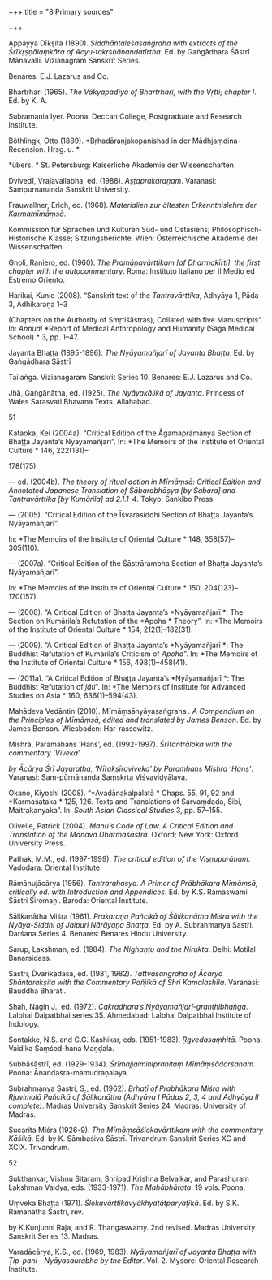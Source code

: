 +++
title = "8 Primary sources"

+++

Appayya Dīkṣita \(1890\). *Siddhāntaleśasaṅgraha with extracts of the Śrīkṛṣṇālaṃkāra of Acyu-takṛṣṇānandatīrtha*. Ed. by Gaṅgādhara Śāstrī Mānavallī. Vizianagram Sanskrit Series. 

Benares: E.J. Lazarus and Co. 

Bhartrhari \(1965\). *The Vākyapadīya of Bhartṛhari, with the Vṛtti; chapter I*. Ed. by K. A. 

Subramania Iyer. Poona: Deccan College, Postgraduate and Research Institute. 

Böthlingk, Otto \(1889\). *Bṛhadāraṇjakopanishad in der Mādhjaṃdina-Recension. Hrsg. u. *

*übers. * St. Petersburg: Kaiserliche Akademie der Wissenschaften. 

Dvivedī, Vrajavallabha, ed. \(1988\). *Aṣṭaprakaraṇam*. Varanasi: Sampurnananda Sanskrit University. 

Frauwallner, Erich, ed. \(1968\). *Materialien zur ältesten Erkenntnislehre der Karmamīmāṃsā*. 

Kommission für Sprachen und Kulturen Süd- und Ostasiens; Philosophisch-Historische Klasse; Sitzungsberichte. Wien: Österreichische Akademie der Wissenschaften. 

Gnoli, Raniero, ed. \(1960\). *The Pramāṇavārttikam \[of Dharmakīrti\]: the first chapter with the* *autocommentary*. Roma: Instituto italiano per il Medio ed Estremo Oriento. 

Harikai, Kunio \(2008\). “Sanskrit text of the *Tantravārttika*, Adhyāya 1, Pāda 3, Adhikaraṇa 1–3

\(Chapters on the Authority of Smṛtiśāstras\), Collated with five Manuscripts”. In: *Annual* *Report of Medical Anthropology and Humanity \(Saga Medical School\) * 3, pp. 1–47. 

Jayanta Bhaṭṭa \(1895-1896\). *The Nyāyamañjarī of Jayanta Bhaṭṭa*. Ed. by Gaṅgādhara Śāstrī

Tailaṅga. Vizianagaram Sanskrit Series 10. Benares: E.J. Lazarus and Co. 

Jhā, Gaṅgānātha, ed. \(1925\). *The Nyāyakālikā of Jayanta*. Princess of Wales Sarasvati Bhavana Texts. Allahabad. 

51

Kataoka, Kei \(2004a\). “Critical Edition of the Āgamaprāmāṇya Section of Bhaṭṭa Jayanta’s Nyāyamañjarī”. In: *The Memoirs of the Institute of Oriental Culture * 146, 222\(131\)–

178\(175\). 

— ed. \(2004b\). *The theory of ritual action in Mīmāṃsā: Critical Edition and Annotated* *Japanese Translation of Śābarabhāṣya \[by Śabara\] and Tantravārttika \[by Kumārila\] ad* *2.1.1-4*. Tokyo: Sankibo Press. 

— \(2005\). “Critical Edition of the Īśvarasiddhi Section of Bhaṭṭa Jayanta’s Nyāyamañjarī”. 

In: *The Memoirs of the Institute of Oriental Culture * 148, 358\(57\)–305\(110\). 

— \(2007a\). “Critical Edition of the Śāstrārambha Section of Bhaṭṭa Jayanta’s Nyāyamañjarī”. 

In: *The Memoirs of the Institute of Oriental Culture * 150, 204\(123\)–170\(157\). 

— \(2008\). “A Critical Edition of Bhaṭṭa Jayanta’s *Nyāyamañjarī *: The Section on Kumārila’s Refutation of the *Apoha * Theory”. In: *The Memoirs of the Institute of Oriental Culture * 154, 212\(1\)–182\(31\). 

— \(2009\). “A Critical Edition of Bhaṭṭa Jayanta’s *Nyāyamañjarī *: The Buddhist Refutation of Kumārila’s Criticism of *Apoha*”. In: *The Memoirs of the Institute of Oriental Culture * 156, 498\(1\)–458\(41\). 

— \(2011a\). “A Critical Edition of Bhaṭṭa Jayanta’s *Nyāyamañjarī *: The Buddhist Refutation of *jāti*”. In: *The Memoirs of Institute for Advanced Studies on Asia * 160, 636\(1\)–594\(43\). 

Mahādeva Vedāntin \(2010\). Mīmāṃsānyāyasaṅgraha *. A Compendium on the Principles of* *Mīmāṃsā, edited and translated by James Benson*. Ed. by James Benson. Wiesbaden: Har-rassowitz. 

Mishra, Paramahans ‘Hans’, ed. \(1992-1997\). *Śrītantrāloka with the commentary ’Viveka’*

*by Ācārya Śrī Jayaratha, ’Nīrakṣīraviveka’ by Paramhans Mishra ’Hans’*. Varanasi: Sam-pūrṇānanda Saṃskṛta Viśvavidyālaya. 

Okano, Kiyoshi \(2008\). “*Avadānakalpalatā * Chaps. 55, 91, 92 and *Karmaśataka * 125, 126. Texts and Translations of Sarvaṃdada, Śibi, Maitrakanyaka”. In: *South Asian Classical Studies* 3, pp. 57–155. 

Olivelle, Patrick \(2004\). *Manu’s Code of Law. A Critical Edition and Translation of the Mānava* *Dharmaśāstra*. Oxford; New York: Oxford University Press. 

Pathak, M.M., ed. \(1997-1999\). *The critical edition of the Viṣṇupurāṇam*. Vadodara: Oriental Institute. 

Rāmānujācārya \(1956\). *Tantrarahasya. A Primer of Prābhākara Mīmāṃsā, critically ed. with* *Introduction and Appendices*. Ed. by K.S. Rāmaswami Śāstri Śiromaṇi. Baroda: Oriental Institute. 

Śālikanātha Miśra \(1961\). *Prakaraṇa Pañcikā of Śālikanātha Miśra with the Nyāya-Siddhi* *of Jaipuri Nārāyaṇa Bhaṭṭa*. Ed. by A. Subrahmanya Sastri. Darśana Series 4. Benares: Benares Hindu University. 

Sarup, Lakshman, ed. \(1984\). *The Nighaṇṭu and the Nirukta*. Delhi: Motilal Banarsidass. 

Śāstrī, D̃vārikadāsa, ed. \(1981, 1982\). *Tattvasangraha of Ācārya Shāntarakṣita with the Commentary Pañjikā of Shri Kamalashīla*. Varanasi: Bauddha Bharati. 

Shah, Nagin J., ed. \(1972\). *Cakradhara’s Nyāyamañjarī-granthibhaṅga*. Lalbhai Dalpatbhai series 35. Ahmedabad: Lalbhai Dalpatbhai Institute of Indology. 

Sontakke, N.S. and C.G. Kashikar, eds. \(1951-1983\). *Ṛgvedasaṃhitā*. Poona: Vaidika Saṃśod-hana Maṇḍala. 

Subbāśāstrī, ed. \(1929-1934\). *Śrīmajjaiminipraṇitaṃ Mīmāṃsādarśanam*. Poona: Ānandāśra-mamudrāṇālaya. 

Subrahmanya Sastri, S., ed. \(1962\). *Bṛhatī of Prabhākara Miśra with Ṛjuvimalā Pañcikā of* *Śālikanātha \(Adhyāya I Pādas 2, 3, 4 and Adhyāya II complete\)*. Madras University Sanskrit Series 24. Madras: University of Madras. 

Sucarita Miśra \(1926-9\). *The Mīmāṃsāślokavārttikam with the commentary Kāśikā*. Ed. by K. Sāmbaśiva Śāstrī. Trivandrum Sanskrit Series XC and XCIX. Trivandrum. 

52

Sukthankar, Vishnu Sitaram, Shripad Krishna Belvalkar, and Parashuram Lakshman Vaidya, eds. \(1933-1971\). *The Mahābhārata*. 19 vols. Poona. 

Uṃveka Bhaṭṭa \(1971\). *Ślokavārttikavyākhyatātparyaṭīkā*. Ed. by S.K. Rāmanātha Śāstrī, rev. 

by K.Kunjunni Raja, and R. Thangaswamy. 2nd revised. Madras University Sanskrit Series 13. Madras. 

Varadācārya, K.S., ed. \(1969, 1983\). *Nyāyamañjarī of Jayanta Bhaṭṭa with Ṭip-pani—Nyāyasaurabha by the Editor*. Vol. 2. Mysore: Oriental Research Institute. 
